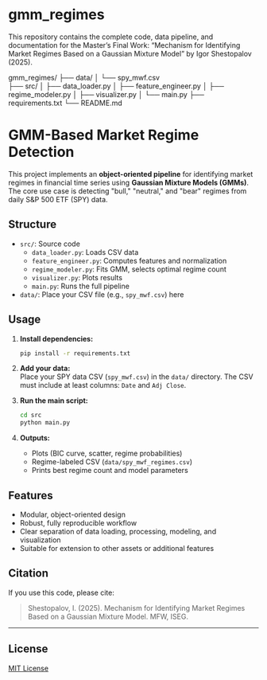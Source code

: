 # gmm_regimes
This repository contains the complete code, data pipeline, and documentation for the Master’s Final Work: “Mechanism for Identifying Market Regimes Based on a Gaussian Mixture Model” by Igor Shestopalov (2025).

gmm_regimes/
├── data/
│   └── spy_mwf.csv               
├── src/
│   ├── data_loader.py
│   ├── feature_engineer.py
│   ├── regime_modeler.py
│   ├── visualizer.py
│   └── main.py
├── requirements.txt
└── README.md

# GMM-Based Market Regime Detection

This project implements an **object-oriented pipeline** for identifying market regimes in financial time series using **Gaussian Mixture Models (GMMs)**. The core use case is detecting "bull," "neutral," and "bear" regimes from daily S&P 500 ETF (SPY) data.

## Structure

- `src/`: Source code
    - `data_loader.py`: Loads CSV data
    - `feature_engineer.py`: Computes features and normalization
    - `regime_modeler.py`: Fits GMM, selects optimal regime count
    - `visualizer.py`: Plots results
    - `main.py`: Runs the full pipeline
- `data/`: Place your CSV file (e.g., `spy_mwf.csv`) here

## Usage

1. **Install dependencies:**
    ```bash
    pip install -r requirements.txt
    ```
2. **Add your data:**  
   Place your SPY data CSV (`spy_mwf.csv`) in the `data/` directory. The CSV must include at least columns: `Date` and `Adj Close`.

3. **Run the main script:**
    ```bash
    cd src
    python main.py
    ```

4. **Outputs:**
    - Plots (BIC curve, scatter, regime probabilities)
    - Regime-labeled CSV (`data/spy_mwf_regimes.csv`)
    - Prints best regime count and model parameters

## Features

- Modular, object-oriented design
- Robust, fully reproducible workflow
- Clear separation of data loading, processing, modeling, and visualization
- Suitable for extension to other assets or additional features

## Citation

If you use this code, please cite:

> Shestopalov, I. (2025). Mechanism for Identifying Market Regimes Based on a Gaussian Mixture Model. MFW, ISEG.

---

## License

[MIT License](LICENSE)
